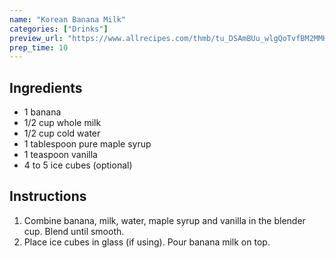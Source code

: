 ```yaml
---
name: "Korean Banana Milk"
categories: ["Drinks"]
preview_url: "https://www.allrecipes.com/thmb/tu_DSAmBUu_wlgQoTvfBM2MMH0c=/750x0/filters:no_upscale():max_bytes(150000):strip_icc():format(webp)/7966165KoreanBananaMilkYoly4x3-96cb3d6ff7f34896bb099bb2203bc4cf.jpg"
prep_time: 10
---
```


## Ingredients

- 1 banana
- 1/2 cup whole milk
- 1/2 cup cold water
- 1 tablespoon pure maple syrup
- 1 teaspoon vanilla
- 4 to 5 ice cubes (optional)

## Instructions

1. Combine banana, milk, water, maple syrup and vanilla in the blender cup. Blend until smooth.
2. Place ice cubes in glass (if using). Pour banana milk on top.
